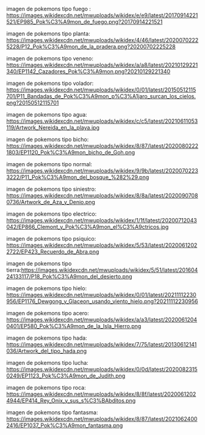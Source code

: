 imagen de pokemons tipo fuego : https://images.wikidexcdn.net/mwuploads/wikidex/e/e9/latest/20170914221521/EP985_Pok%C3%A9mon_de_fuego.png?20170914221521

imagen de pokemons tipo planta: https://images.wikidexcdn.net/mwuploads/wikidex/4/46/latest/20200702225228/P12_Pok%C3%A9mon_de_la_pradera.png?20200702225228

imagen de pokemons tipo veneno: https://images.wikidexcdn.net/mwuploads/wikidex/a/a8/latest/20210129221340/EP1142_Cazadores_Pok%C3%A9mon.png?20210129221340

imagen de pokemons tipo volador: https://images.wikidexcdn.net/mwuploads/wikidex/0/01/latest/20150512115701/P11_Bandadas_de_Pok%C3%A9mon_p%C3%A1jaro_surcan_los_cielos.png?20150512115701

imagen de pokemons tipo agua: https://images.wikidexcdn.net/mwuploads/wikidex/c/c5/latest/20210611053119/Artwork_Nereida_en_la_playa.jpg

imagen de pokemons tipo bicho: https://images.wikidexcdn.net/mwuploads/wikidex/8/87/latest/20200802221803/EP1120_Pok%C3%A9mon_bicho_de_Goh.png

imagen de pokemons tipo normal: https://images.wikidexcdn.net/mwuploads/wikidex/9/9b/latest/20200702233222/P11_Pok%C3%A9mon_del_bosque_%282%29.png

imagen de pokemons tipo siniestro: https://images.wikidexcdn.net/mwuploads/wikidex/8/8a/latest/20200907080736/Artwork_de_Aza_y_Denio.png

imagen de pokemons tipo electrico: https://images.wikidexcdn.net/mwuploads/wikidex/1/1f/latest/20200712043042/EP866_Clemont_y_Pok%C3%A9mon_el%C3%A9ctricos.jpg

imagen de pokemons tipo psiquico: https://images.wikidexcdn.net/mwuploads/wikidex/5/53/latest/20200612022722/EP423_Recuerdo_de_Abra.png

imagen de pokemons tipo tierra:https://images.wikidexcdn.net/mwuploads/wikidex/5/51/latest/20160424133117/P18_Pok%C3%A9mon_del_desierto.png

imagen de pokemons tipo hielo: https://images.wikidexcdn.net/mwuploads/wikidex/0/01/latest/20211112230956/EP1176_Dewgong_y_Glaceon_usando_viento_hielo.png?20211112230956

imagen de pokemons tipo acero: https://images.wikidexcdn.net/mwuploads/wikidex/a/a3/latest/20200612040401/EP580_Pok%C3%A9mon_de_la_Isla_Hierro.png

imagen de pokemons tipo hada: https://images.wikidexcdn.net/mwuploads/wikidex/7/75/latest/20130612141036/Artwork_del_tipo_hada.png

imagen de pokemons tipo lucha: https://images.wikidexcdn.net/mwuploads/wikidex/0/0d/latest/20200823150249/EP1123_Pok%C3%A9mon_de_Judith.png

imagen de pokemons tipo roca: https://images.wikidexcdn.net/mwuploads/wikidex/8/8f/latest/20200612024944/EP414_Rey_Onix_y_sus_s%C3%BAbditos.png

imagen de pokemons tipo fantasma: https://images.wikidexcdn.net/mwuploads/wikidex/8/87/latest/20210624002416/EP1037_Pok%C3%A9mon_fantasma.png

